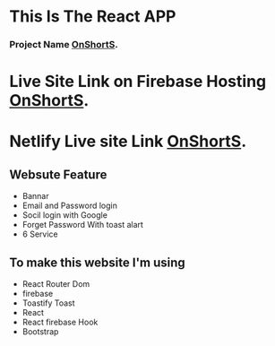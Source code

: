 # This Is The React APP
### Project Name [OnShortS](https://assignment-10-shohidmax.web.app).
# Live Site Link on Firebase Hosting [OnShortS](https://assignment-10-shohidmax.web.app).
# Netlify Live site Link [OnShortS](https://assingment-10-shohidmax.netlify.app).
## Websute Feature
<ul>
    <li>Bannar</li>
    <li> Email and Password login</li>
    <li>Socil login with Google</li>
    <li> Forget Password With toast alart</li>
    <li>6 Service </li>
</ul>

## To make this website I'm using 

<ul>
    <li>React Router Dom</li>
    <li>firebase</li>
    <li>Toastify Toast</li>
    <li>React</li>
    <li>React firebase Hook</li>
    <li>Bootstrap</li>
</ul>

